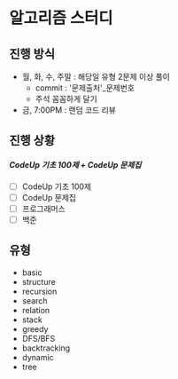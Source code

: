 # 알고리즘 스터디
## 진행 방식
* 월, 화, 수, 주말 : 해당일 유형 2문제 이상 풀이
  * commit : '문제출처'_문제번호
  * 주석 꼼꼼하게 달기
* 금, 7:00PM : 랜덤 코드 리뷰

## 진행 상황
#### *__CodeUp 기초 100제 + CodeUp 문제집__*
- [ ] CodeUp 기초 100제
- [ ] CodeUp 문제집
- [ ] 프로그래머스
- [ ] 백준

## 유형
* basic
* structure
* recursion
* search
* relation
* stack
* greedy
* DFS/BFS
* backtracking
* dynamic
* tree
